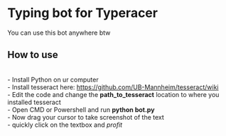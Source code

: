 # Typing bot for Typeracer

You can use this bot anywhere btw

## How to use
<br> - Install Python on ur computer
<br> - Install tesseract here: https://github.com/UB-Mannheim/tesseract/wiki
<br> - Edit the code and change the <b>path_to_tesseract</b> location to where you installed tesseract
<br> - Open CMD or Powershell and run <b>python bot.py</b>
<br> - Now drag your cursor to take screenshot of the text 
<br> - quickly click on the textbox and <i>profit

